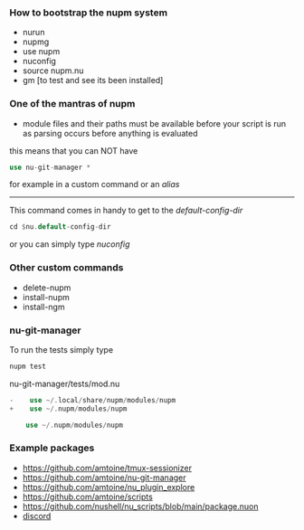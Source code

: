 
### How to bootstrap the nupm system

* nurun
* nupmg
* use nupm
* nuconfig
* source nupm.nu
* gm [to test and see its been installed]

### One of the mantras of nupm

* module files and their paths must be available before your script is run as parsing occurs before anything is evaluated

this means that you can NOT have

```rust
use nu-git-manager *
```

for example in a custom command or an *alias*

---

This command comes in handy to get to the *default-config-dir*

```rust
cd $nu.default-config-dir
```

or you can simply type *nuconfig*

### Other custom commands

* delete-nupm
* install-nupm
* install-ngm

### nu-git-manager

To run the tests simply type

```rust
nupm test
```

nu-git-manager/tests/mod.nu

```rust
-    use ~/.local/share/nupm/modules/nupm
+    use ~/.nupm/modules/nupm
```

```rust
    use ~/.nupm/modules/nupm
```

### Example packages

* https://github.com/amtoine/tmux-sessionizer
* https://github.com/amtoine/nu-git-manager
* https://github.com/amtoine/nu_plugin_explore
* https://github.com/amtoine/scripts
* https://github.com/nushell/nu_scripts/blob/main/package.nuon
* [discord](https://discord.com/channels/601130461678272522/1112829613920505956/1172882159959281745)
